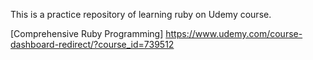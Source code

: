 This is a practice repository of learning ruby on Udemy course.

[Comprehensive Ruby Programming]
https://www.udemy.com/course-dashboard-redirect/?course_id=739512

